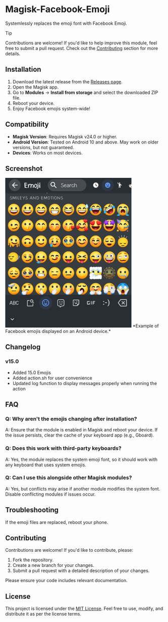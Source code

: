 # Magisk-Facebook-Emoji
Systemlessly replaces the emoji font with Facebook Emoji.


> [!TIP]
> Contributions are welcome! If you'd like to help improve this module, feel free to submit a pull request. Check out the [Contributing](#contributing) section for more details.


## Installation
1. Download the latest release from the [Releases page](https://github.com/yeasinhossain23/Magisk-Facebook-Emoji/releases/latest).
2. Open the Magisk app.
3. Go to **Modules** → **Install from storage** and select the downloaded ZIP file.
4. Reboot your device.
5. Enjoy Facebook emojis system-wide!

## Compatibility
- **Magisk Version**: Requires Magisk v24.0 or higher.
- **Android Version**: Tested on Android 10 and above. May work on older versions, but not guaranteed.
- **Devices**: Works on most devices. 

## Screenshot
<img src="https://github.com/yeasinhossain23/Magisk-Facebook-Emoji/blob/Facebook/Facebook_Emoji_Screenshot.jpg" alt="Facebook Emojis on Android" width="400" />  
*Example of Facebook emojis displayed on an Android device.*

## Changelog
### v15.0
- Added 15.0 Emojis 
- Added action.sh for user convenience
- Updated log function to display messages properly when running the action


## FAQ
### Q: Why aren't the emojis changing after installation?
A: Ensure that the module is enabled in Magisk and reboot your device. If the issue persists, clear the cache of your keyboard app (e.g., Gboard).

### Q: Does this work with third-party keyboards?
A: Yes, the module replaces the system emoji font, so it should work with any keyboard that uses system emojis.

### Q: Can I use this alongside other Magisk modules?
A: Yes, but conflicts may arise if another module modifies the system font. Disable conflicting modules if issues occur.


## Troubleshooting
If the emoji files are replaced, reboot your phone.

## Contributing
Contributions are welcome! If you'd like to contribute, please:
1. Fork the repository.
2. Create a new branch for your changes.
3. Submit a pull request with a detailed description of your changes.

Please ensure your code includes relevant documentation.

## License
This project is licensed under the [MIT License](https://github.com/Keinta15/Magisk-iOS-Emoji/blob/main/LICENSE). Feel free to use, modify, and distribute it as per the license terms.
